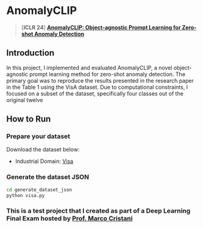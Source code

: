 # AnomalyCLIP 
> [**ICLR 24**] [**AnomalyCLIP: Object-agnostic Prompt Learning for Zero-shot Anomaly Detection**](https://arxiv.org/pdf/2310.18961.pdf)
>

## Introduction 
In this project, I implemented and evaluated AnomalyCLIP, a novel object-agnostic prompt learning method for zero-shot anomaly detection. The primary goal was to reproduce the results presented in the research paper in the Table 1 using the VisA dataset. Due to computational constraints, I focused on a subset of the dataset, specifically four classes out of the original twelve



## How to Run
### Prepare your dataset
Download the dataset below:

* Industrial Domain:
 [Visa](https://github.com/amazon-science/spot-diff)


### Generate the dataset JSON
```bash
cd generate_dataset_json
python visa.py
```

### This is a test project that I created as part of a Deep Learning Final Exam hosted by [Prof. Marco Cristani](https://scholar.google.com/citations?user=LbgTPRwAAAAJ&hl=en)
